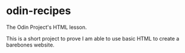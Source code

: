 # odin-recipes
The Odin Project's HTML lesson.

This is a short project to prove I am able to use basic HTML to create a barebones website.